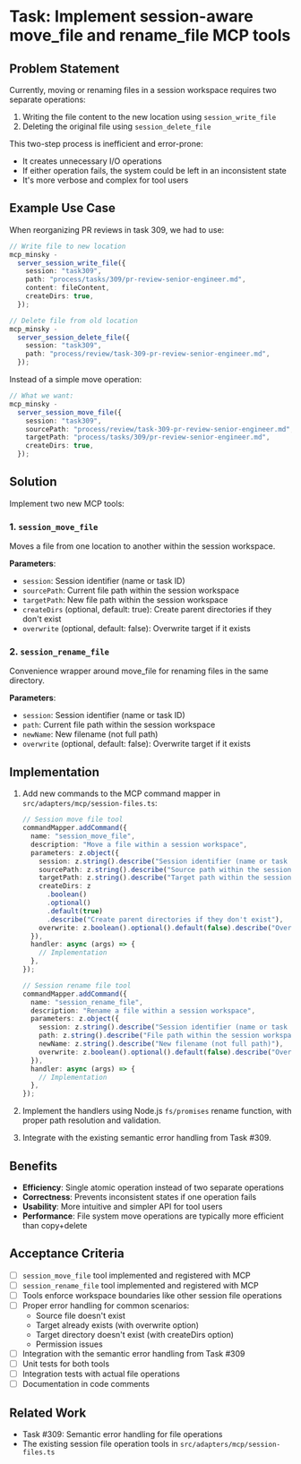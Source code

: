 # Task: Implement session-aware move_file and rename_file MCP tools

## Problem Statement

Currently, moving or renaming files in a session workspace requires two separate operations:

1. Writing the file content to the new location using `session_write_file`
2. Deleting the original file using `session_delete_file`

This two-step process is inefficient and error-prone:

- It creates unnecessary I/O operations
- If either operation fails, the system could be left in an inconsistent state
- It's more verbose and complex for tool users

## Example Use Case

When reorganizing PR reviews in task 309, we had to use:

```typescript
// Write file to new location
mcp_minsky -
  server_session_write_file({
    session: "task309",
    path: "process/tasks/309/pr-review-senior-engineer.md",
    content: fileContent,
    createDirs: true,
  });

// Delete file from old location
mcp_minsky -
  server_session_delete_file({
    session: "task309",
    path: "process/review/task-309-pr-review-senior-engineer.md",
  });
```

Instead of a simple move operation:

```typescript
// What we want:
mcp_minsky -
  server_session_move_file({
    session: "task309",
    sourcePath: "process/review/task-309-pr-review-senior-engineer.md",
    targetPath: "process/tasks/309/pr-review-senior-engineer.md",
    createDirs: true,
  });
```

## Solution

Implement two new MCP tools:

### 1. `session_move_file`

Moves a file from one location to another within the session workspace.

**Parameters**:

- `session`: Session identifier (name or task ID)
- `sourcePath`: Current file path within the session workspace
- `targetPath`: New file path within the session workspace
- `createDirs` (optional, default: true): Create parent directories if they don't exist
- `overwrite` (optional, default: false): Overwrite target if it exists

### 2. `session_rename_file`

Convenience wrapper around move_file for renaming files in the same directory.

**Parameters**:

- `session`: Session identifier (name or task ID)
- `path`: Current file path within the session workspace
- `newName`: New filename (not full path)
- `overwrite` (optional, default: false): Overwrite target if it exists

## Implementation

1. Add new commands to the MCP command mapper in `src/adapters/mcp/session-files.ts`:

   ```typescript
   // Session move file tool
   commandMapper.addCommand({
     name: "session_move_file",
     description: "Move a file within a session workspace",
     parameters: z.object({
       session: z.string().describe("Session identifier (name or task ID)"),
       sourcePath: z.string().describe("Source path within the session workspace"),
       targetPath: z.string().describe("Target path within the session workspace"),
       createDirs: z
         .boolean()
         .optional()
         .default(true)
         .describe("Create parent directories if they don't exist"),
       overwrite: z.boolean().optional().default(false).describe("Overwrite target if it exists"),
     }),
     handler: async (args) => {
       // Implementation
     },
   });

   // Session rename file tool
   commandMapper.addCommand({
     name: "session_rename_file",
     description: "Rename a file within a session workspace",
     parameters: z.object({
       session: z.string().describe("Session identifier (name or task ID)"),
       path: z.string().describe("File path within the session workspace"),
       newName: z.string().describe("New filename (not full path)"),
       overwrite: z.boolean().optional().default(false).describe("Overwrite target if it exists"),
     }),
     handler: async (args) => {
       // Implementation
     },
   });
   ```

2. Implement the handlers using Node.js `fs/promises` rename function, with proper path resolution and validation.

3. Integrate with the existing semantic error handling from Task #309.

## Benefits

- **Efficiency**: Single atomic operation instead of two separate operations
- **Correctness**: Prevents inconsistent states if one operation fails
- **Usability**: More intuitive and simpler API for tool users
- **Performance**: File system move operations are typically more efficient than copy+delete

## Acceptance Criteria

- [ ] `session_move_file` tool implemented and registered with MCP
- [ ] `session_rename_file` tool implemented and registered with MCP
- [ ] Tools enforce workspace boundaries like other session file operations
- [ ] Proper error handling for common scenarios:
  - Source file doesn't exist
  - Target already exists (with overwrite option)
  - Target directory doesn't exist (with createDirs option)
  - Permission issues
- [ ] Integration with the semantic error handling from Task #309
- [ ] Unit tests for both tools
- [ ] Integration tests with actual file operations
- [ ] Documentation in code comments

## Related Work

- Task #309: Semantic error handling for file operations
- The existing session file operation tools in `src/adapters/mcp/session-files.ts`
